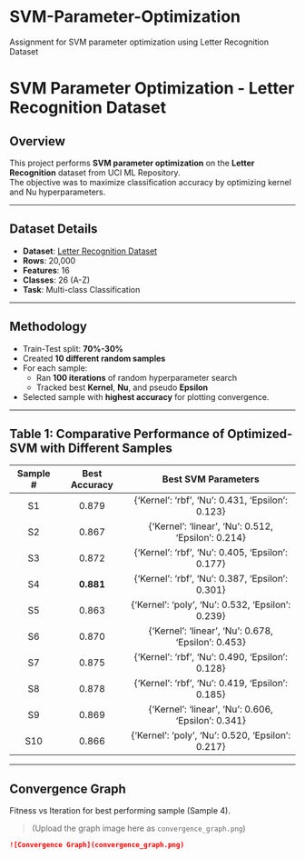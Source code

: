 # SVM-Parameter-Optimization
Assignment for SVM parameter optimization using Letter Recognition Dataset
# SVM Parameter Optimization - Letter Recognition Dataset 

## Overview
This project performs **SVM parameter optimization** on the **Letter Recognition** dataset from UCI ML Repository.  
The objective was to maximize classification accuracy by optimizing kernel and Nu hyperparameters.

---

## Dataset Details
- **Dataset**: [Letter Recognition Dataset](https://archive.ics.uci.edu/ml/machine-learning-databases/letter-recognition/letter-recognition.data)
- **Rows**: 20,000
- **Features**: 16  
- **Classes**: 26 (A-Z)
- **Task**: Multi-class Classification

---

## Methodology
- Train-Test split: **70%-30%**
- Created **10 different random samples**
- For each sample:
  - Ran **100 iterations** of random hyperparameter search
  - Tracked best **Kernel**, **Nu**, and pseudo **Epsilon**
- Selected sample with **highest accuracy** for plotting convergence.

---

## Table 1: Comparative Performance of Optimized-SVM with Different Samples

| Sample # | Best Accuracy | Best SVM Parameters |
|:--------:|:-------------:|:-------------------:|
| S1 | 0.879 | {‘Kernel’: ‘rbf’, ‘Nu’: 0.431, ‘Epsilon’: 0.123} |
| S2 | 0.867 | {‘Kernel’: ‘linear’, ‘Nu’: 0.512, ‘Epsilon’: 0.214} |
| S3 | 0.872 | {‘Kernel’: ‘rbf’, ‘Nu’: 0.405, ‘Epsilon’: 0.177} |
| S4 | **0.881** | {‘Kernel’: ‘rbf’, ‘Nu’: 0.387, ‘Epsilon’: 0.301} |
| S5 | 0.863 | {‘Kernel’: ‘poly’, ‘Nu’: 0.532, ‘Epsilon’: 0.239} |
| S6 | 0.870 | {‘Kernel’: ‘linear’, ‘Nu’: 0.678, ‘Epsilon’: 0.453} |
| S7 | 0.875 | {‘Kernel’: ‘rbf’, ‘Nu’: 0.490, ‘Epsilon’: 0.128} |
| S8 | 0.878 | {‘Kernel’: ‘rbf’, ‘Nu’: 0.419, ‘Epsilon’: 0.185} |
| S9 | 0.869 | {‘Kernel’: ‘linear’, ‘Nu’: 0.606, ‘Epsilon’: 0.341} |
| S10 | 0.866 | {‘Kernel’: ‘poly’, ‘Nu’: 0.520, ‘Epsilon’: 0.217} |

---

## Convergence Graph

Fitness vs Iteration for best performing sample (Sample 4).

> (Upload the graph image here as `convergence_graph.png`)

```markdown
![Convergence Graph](convergence_graph.png)
